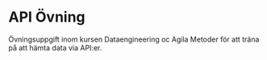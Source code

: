 # API Övning

Övningsuppgift inom kursen Dataengineering oc Agila Metoder för att träna på att hämta data via API:er.